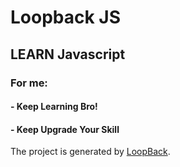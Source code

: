 # Loopback JS

## LEARN Javascript


### For me:
#### - Keep Learning Bro!
#### - Keep Upgrade Your Skill

The project is generated by [LoopBack](http://loopback.io).
